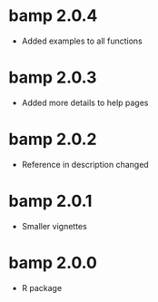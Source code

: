 # bamp 2.0.4
* Added examples to all functions

# bamp 2.0.3
* Added more details to help pages

# bamp 2.0.2
* Reference in description changed

# bamp 2.0.1
* Smaller vignettes

# bamp 2.0.0
* R package